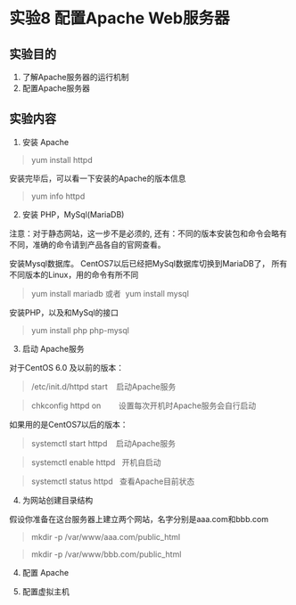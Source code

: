 # 实验8 配置Apache Web服务器
## 实验目的
1. 了解Apache服务器的运行机制
2. 配置Apache服务器
## 实验内容
1. 安装 Apache
> yum install httpd

安装完毕后，可以看一下安装的Apache的版本信息
> yum info httpd

2. 安装 PHP，MySql(MariaDB) 

注意：对于静态网站，这一步不是必须的, 还有：不同的版本安装包和命令会略有不同，准确的命令请到产品各自的官网查看。

安装Mysql数据库。 CentOS7以后已经把MySql数据库切换到MariaDB了， 所有不同版本的Linux，用的命令有所不同
> yum install mariadb 或者  yum install mysql    

安装PHP，以及和MySql的接口
> yum install php php-mysql

3. 启动 Apache服务

对于CentOS 6.0 及以前的版本：
> /etc/init.d/httpd start    启动Apache服务

> chkconfig httpd on        设置每次开机时Apache服务会自行启动

如果用的是CentOS7以后的版本：
> systemctl start httpd    启动Apache服务

> systemctl enable httpd   开机自启动

> systemctl status httpd   查看Apache目前状态

4. 为网站创建目录结构

假设你准备在这台服务器上建立两个网站，名字分别是aaa.com和bbb.com

> mkdir -p /var/www/aaa.com/public_html

> mkdir -p /var/www/bbb.com/public_html

4. 配置 Apache

5. 配置虚拟主机
